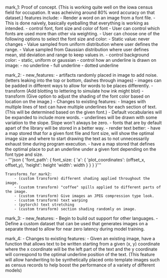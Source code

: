 mark_1: Proof of concept.  (This is working quite well on the iowa census field for occupation. It was acheiving around 80% word accuracy on that dataset.)
    features include:
        - Render a word on an image from a font file. 
            - This is done naively, basically eyeballing that everything is working as intended. 
        - control font, font size and color of font
            - User can control which fonts are used more than other via weighting. 
            - User can choose one of the following options to select the font size and color:
                - Static value: never changes
                - Value sampled from uniform distribution where user defines the range. 
                - Value sampled from Gaussian distribution where user defines mean, std deviation and range to keep values in. 
        - control background color:
            - static, uniform or gaussian
        - control how an underline is drawn on image:
            - no underline
            - full underline
            - dotted underline


mark_2:
    - new_features:
        - artifacts randomly placed in image to add noise. (letters leaking into the top or bottom, dashes through images)
        - images can be padded in different ways to allow for words to be places differently.
        - transform (Add blotting to lettering to simulate how ink might blot)
        - transform (Give option to adjust the shading of the font color based on location on the image.)
    - Changes to existing features:
        - Images with multiple lines of text can have multiple underlines for each section of text. (This will be determined based on the given font.)
        - Default vocabularies will be expanded to include more words.
        - underlines will be drawn with some variation to the slope. Slope won't always be zero.
        - fonts that are by default apart of the library will be stored in a better way.
        - render text better:
            - have a map stored that for a given font file and font size, will show the optimal image size and where to start drawing the text as to not unnecessarily exhaust time during program execution.
            - have a map stored that defines the optimal place to put an underline under a given font depending on the font type and size.  
            - '''json
                {
                    'font_path': {
                        font_size: {
                            'a': {
                                'plot_coordinates': (offset_x, offset_y),
                                'height': height
                                'width': width
                                 }
                                   }
                                 }
                }'''

    Transforms_for_mark2:
        - (custom transform) different shading applied throughout the image.
        - (custom transform) "coffee" spills applied to different parts of the image. 
        - (custom transform) Give images an JPEG compression type look. 
        - (custom transform) text warping
        - (pytorch) text stretching
        - (custom transform) section shading randomly on image.


mark_3:
    - new_features:
        - Begin to build out support for other languages.
        - Define a custom dataset that can be used that generates images on a separate thread to allow for near zero latency during model training. 


mark_4:
    - Changes to existing features:
        - Given an existing image, have a function that allows text to be written starting from a given (x, y) coordinate where the x coordinate will be the left part of the text and the y coordinate will correspond to the 
            optimal underline position of the text. (This feature will allow handwriting to be synthetically placed onto template images such as census records to help boost the performance of a variety of different models)